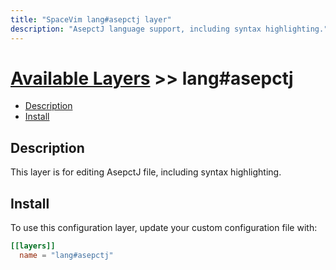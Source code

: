 ```yaml
---
title: "SpaceVim lang#asepctj layer"
description: "AsepctJ language support, including syntax highlighting."
---
```


# [Available Layers](../../) >> lang#asepctj

<!-- vim-markdown-toc GFM -->

- [Description](#description)
- [Install](#install)

<!-- vim-markdown-toc -->

## Description

This layer is for editing AsepctJ file, including syntax highlighting.

## Install

To use this configuration layer, update your custom configuration file with:

```toml
[[layers]]
  name = "lang#asepctj"
```

